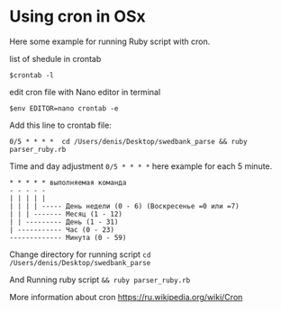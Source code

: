 # Using cron in OSx

Here some example for running Ruby script with cron.

list of shedule in crontab 

```
$crontab -l
```
edit cron file with Nano editor in terminal

```
$env EDITOR=nano crontab -e

```
Add this line to crontab file:

```
0/5 * * * *  cd /Users/denis/Desktop/swedbank_parse && ruby parser_ruby.rb
```

Time and day adjustment `0/5 * * * *`  here example for each 5 minute.

```
* * * * * выполняемая команда
- - - - -
| | | | |
| | | | ----- День недели (0 - 6) (Воскресенье =0 или =7)
| | | ------- Месяц (1 - 12)
| | --------- День (1 - 31)
| ----------- Час (0 - 23)
------------- Минута (0 - 59)
```
Change directory for running script `cd /Users/denis/Desktop/swedbank_parse`

And Running ruby script `&& ruby parser_ruby.rb`

More information about cron https://ru.wikipedia.org/wiki/Cron
